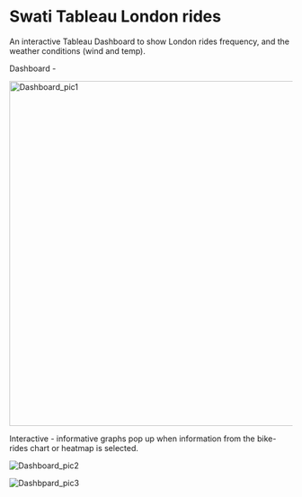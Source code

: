 # Swati Tableau London rides

An interactive Tableau Dashboard to show London rides frequency, and the weather conditions (wind and temp).

Dashboard -

<img width="614" alt="Dashboard_pic1" src="https://github.com/user-attachments/assets/f1f1aa82-aef9-420f-8279-9866b06766ae">


Interactive - informative graphs pop up when information from the bike-rides chart or heatmap is selected.

![Dashboard_pic2](https://github.com/user-attachments/assets/283c222d-d131-4c02-b58c-0888244841bd)


![Dashbpard_pic3](https://github.com/user-attachments/assets/a82399b8-34cd-4694-bd6a-5d774acd6585)


